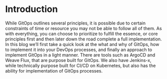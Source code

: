 # Introduction
While GitOps outlines several principles, it is possible due to certain constraints of time or resource you may not be able to follow all of them. As with everything, you can choose to prioritize to fulfill the essence, or core principles first and then later down the road complete a full implementation. In this blog we’ll first take a quick look at the what and why of GitOps, how to implement it into your DevOps processes, and finally an approach to implement GitOps in a light manner. There are tools such as ArgoCD and Weave Flux, that are purpose built for GitOps. We also have Jenkins-x, while technically purpose built for CI/CD on Kubernetes, but also has the ability for implementation of GitOps processes.


